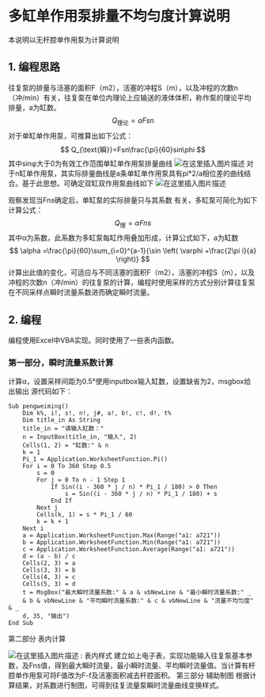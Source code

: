 ﻿# 多缸单作用泵排量不均匀度计算说明
本说明以无杆腔单作用泵为计算说明
## 1. 编程思路
往复泵的排量与活塞的面积F（m2），活塞的冲程S（m），以及冲程的次数n（冲/min）有关，往复泵在单位内理论上应输送的液体体积，称作泵的理论平均排量，a为缸数。
$$
Q_{\text{理论}}=aFsn
$$
对于单缸单作用泵，可推算出如下公式：
$$
Q_{\text{瞬}}=Fsn\frac{\pi}{60}sin\phi 
$$
其中sinφ大于0为有效工作范围单缸单作用泵排量曲线
![在这里插入图片描述](https://img-blog.csdnimg.cn/2019070912455560.png?x-oss-process=image/watermark,type_ZmFuZ3poZW5naGVpdGk,shadow_10,text_aHR0cHM6Ly9ibG9nLmNzZG4ubmV0L3dlaXhpbl80MzMxODEwNw==,size_16,color_FFFFFF,t_70)
对于n缸单作用泵，其实际排量曲线是a条单缸单作用泵具有pi*2/a相位差的曲线结合。基于此思想。可确定双缸双作用泵曲线如下
![在这里插入图片描述](https://img-blog.csdnimg.cn/20190709124620791.png?x-oss-process=image/watermark,type_ZmFuZ3poZW5naGVpdGk,shadow_10,text_aHR0cHM6Ly9ibG9nLmNzZG4ubmV0L3dlaXhpbl80MzMxODEwNw==,size_16,color_FFFFFF,t_70)

观察发现当Fns确定后，单缸泵的实际排量只与其系数 有关，多缸泵可简化为如下计算公式：
$$
Q_{\text{理}}=\alpha Fns
$$
其中α为系数，此系数为多缸泵每缸作用叠加形成，计算公式如下，a为缸数
$$
\alpha =\frac{\pi}{60}\sum_{i=0}^{a-1}{\sin \left( \varphi +\frac{2\pi i}{a} \right)}
$$
计算出此值的变化，可适应与不同活塞的面积F（m2），活塞的冲程S（m），以及冲程的次数n（冲/min）的往复泵的计算，编程时使用采样的方式分别计算往复泵在不同采样点瞬时流量系数进而确定瞬时流量。
## 2. 编程
编程使用Excel中VBA实现。同时使用了一些表内函数。
### 第一部分，瞬时流量系数计算
计算α，设置采样间距为0.5°使用inputbox输入缸数，设置缺省为2，msgbox给出输出
源代码如下：
```
Sub pengweiming()
    Dim k%, i!, s!, n!, j#, a!, b!, c!, d!, t%
    Dim title_in As String
    title_in = "请输入缸数："
    n = InputBox(title_in, "输入", 2)
    Cells(1, 2) = "缸数:" & n
    k = 1
    Pi_1 = Application.WorksheetFunction.Pi()
    For i = 0 To 360 Step 0.5
        s = 0
        For j = 0 To n - 1 Step 1
            If Sin((i - 360 * j / n) * Pi_1 / 180) > 0 Then
                s = Sin((i - 360 * j / n) * Pi_1 / 180) + s
            End If
        Next j
        Cells(k, 1) = s * Pi_1 / 60
        k = k + 1
    Next i
    a = Application.WorksheetFunction.Max(Range("a1: a721"))
    b = Application.WorksheetFunction.Min(Range("a1: a721"))
    c = Application.WorksheetFunction.Average(Range("a1: a721"))
    d = (a - b) / c
    Cells(2, 3) = a
    Cells(3, 3) = b
    Cells(4, 3) = c
    Cells(5, 3) = d
    t = MsgBox("最大瞬时流量系数:" & a & vbNewLine & "最小瞬时流量系数:" _
    & b & vbNewLine & "平均瞬时流量系数:" & c & vbNewLine & "流量不均匀度" & _
    d, 35, "输出")
End Sub
```
第二部分 表内计算
 
![在这里插入图片描述](https://img-blog.csdnimg.cn/20190709124803653.png?x-oss-process=image/watermark,type_ZmFuZ3poZW5naGVpdGk,shadow_10,text_aHR0cHM6Ly9ibG9nLmNzZG4ubmV0L3dlaXhpbl80MzMxODEwNw==,size_16,color_FFFFFF,t_70)
:  表内样式
建立如上电子表，实现功能输入往复泵基本参数，及Fns值，得到最大瞬时流量，最小瞬时流量、平均瞬时流量值。当计算有杆腔单作用泵可将F值改为F-f及活塞面积减去杆腔面积。
第三部分 辅助制图
根据计算结果，对系数进行制图，可得到往复流量泵瞬时流量曲线变换样式。
